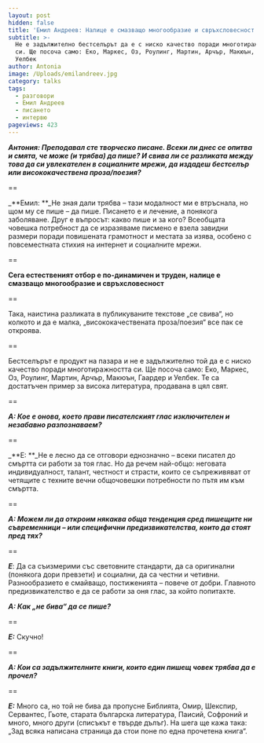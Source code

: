 ```yaml
---
layout: post
hidden: false
title: 'Емил Андреев: Налице е смазващо многообразие и свръхсловесност'
subtitle: >-
  Не е задължително бестселърът да е с ниско качество поради многотиражността
  си. Ще посоча само: Еко, Маркес, Оз, Роулинг, Мартин, Арчър, Макюън, Гаардер и
  Уелбек
author: Antonia
image: /Uploads/emilandreev.jpg
category: talks
tags:
  - разговори
  - Емил Андреев
  - писането
  - интервю
pageviews: 423
---
```

_**Антония: Преподавал сте творческо писане. Всеки ли днес се опитва и смята, че може (и трябва) да пише? И свива ли се разликата между това да си увлекателен в социалните мрежи, да издадеш бестселър или висококачествена проза/поезия?**_

\==

_**Емил: **_Не зная дали трябва – тази модалност ми е втръснала, но щом му се пише – да пише. Писането е и лечение, а понякога заболяване. Друг е въпросът: какво пише и за кого? Всеобщата човешка потребност да се изразяваме писмено е взела завидни размери поради повишената грамотност и местата за изява, особено с повсеместната стихия на интернет и социалните мрежи. 

\==

**Сега естественият отбор е по-динамичен и труден, налице е смазващо многообразие и свръхсловесност**

\==

Така, наистина разликата в публикуваните текстове „се свива“, но колкото и да е малка, „висококачествената проза/поезия“ все пак се откроява. 

\==

Бестселърът е продукт на пазара и не е задължително той да е с ниско качество поради многотиражността си. Ще посоча само: Еко, Маркес, Оз, Роулинг, Мартин, Арчър, Макюън, Гаардер и Уелбек. Те са достатъчен пример за висока литература, продавана в цял свят.

\==

_**А: Кое е онова, което прави писателският глас изключителен и незабавно разпознаваем?**_

\==

_**Е: **_Не е лесно да се отговори еднозначно – всеки писател до смъртта си работи за тоя глас. Но да речем най-общо: неговата индивидуалност, талант, честност и страсти, които се съпреживяват от четящите с техните вечни общочовешки потребности по пътя им към смъртта.

\==

_**А: Можем ли да откроим някаква обща тенденция сред пишещите ни съвременници – или специфични предизвикателства, които да стоят пред тях?**_

\==

_**Е**_: Да са съизмерими със световните стандарти, да са оригинални (понякога дори превзети) и социални, да са честни и четивни. Разнообразието е смайващо, постиженията – повече от добри. Главното предизвикателство е да се работи за оня глас, за който попитахте.

_**А: Как „не бива“ да се пише?**_

\==

_**Е:**_ Скучно!

\==

_**А: Кои са задължителните книги, които един пишещ човек трябва да е прочел?**_

\==

_**Е:**_ Много са, но той не бива да пропусне Библията, Омир, Шекспир, Сервантес, Гьоте, старата българска литература, Паисий, Софроний и много, много други (списъкът е твърде дълъг). На шега ще кажа така: „Зад всяка написана страница да стои поне по една прочетена книга“.
